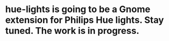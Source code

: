 # hue-lights is going to be a Gnome extension for Philips Hue lights. Stay tuned. The work is in progress.
